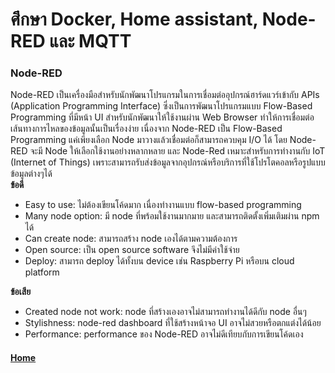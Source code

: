 # ศึกษา Docker, Home assistant, Node-RED และ MQTT

### Node-RED
Node-RED เป็นเครื่องมือสำหรับนักพัฒนาโปรแกรมในการเชื่อมต่ออุปกรณ์ฮาร์ดแวร์เข้ากับ APIs (Application Programming Interface) ซึ่งเป็นการพัฒนาโปรแกรมแบบ Flow-Based Programming ที่มีหน้า UI สำหรับนักพัฒนาให้ใช้งานผ่าน Web Browser ทำให้การเชื่อมต่อเส้นทางการไหลของข้อมูลนั้นเป็นเรื่องง่าย 
เนื่องจาก Node-RED เป็น Flow-Based Programming แค่เพียงเลือก Node มาวางแล้วเชื่อมต่อก็สามารถควบคุม I/O ได้ โดย Node-RED จะมี Node ให้เลือกใช้งานอย่างหลากหลาย และ Node-Red เหมาะสำหรับการทำงานกับ IoT (Internet of Things) เพราะสามารถรับส่งข้อมูลจากอุปกรณ์หรือบริการที่ใช้โปรโตคอลหรือรูปแบบข้อมูลต่างๆได้    
__ข้อดี__
* Easy to use: ไม่ต้องเขียนโค้ดมาก เนื่องทำงานแบบ flow-based programming
* Many node option: มี node ที่พร้อมใช้งานมากมาย และสามารถติดตั้งเพิ่มเติมผ่าน npm ได้
* Can create node: สามารถสร้าง node เองได้ตามความต้องการ
* Open source: เป็น open source software จึงไม่มีค่าใช้จ่าย
* Deploy: สามารถ deploy ได้ทั้งบน device เช่น Raspberry Pi หรือบน cloud platform
  
 __ข้อเสีย__  
 
* Created node not work: node ที่สร้างเองอาจไม่สามารถทำงานได้ดีกับ node อื่นๆ
* Stylishness: node-red dashboard ที่ใช้สร้างหน้าจอ UI อาจไม่สวยหรือตกแต่งได้น้อย
* Performance: performance ของ Node-RED อาจไม่ดีเทียบกับการเขียนโค้ดเอง

#### [Home](https://tunlaya-sanphokha.github.io/Project-Logbook.github.io/index.html)
